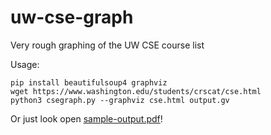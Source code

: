 # uw-cse-graph
Very rough graphing of the UW CSE course list

Usage:

```console
pip install beautifulsoup4 graphviz
wget https://www.washington.edu/students/crscat/cse.html
python3 csegraph.py --graphviz cse.html output.gv
```

Or just look open [sample-output.pdf]!

[sample-output.pdf]: https://raw.githubusercontent.com/daboross/uw-cse-graph/master/sample-output.pdf
